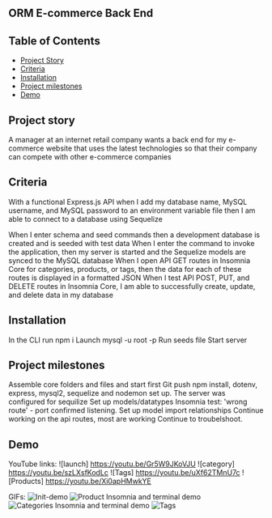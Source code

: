 ## ORM E-commerce Back End 

  ## Table of Contents
  * [Project Story](#projectstory)
  * [Criteria](#criteria)
  * [Installation](#installation)
  * [Project milestones](#projectmilestones)
  * [Demo](#demo)

## Project story
A manager at an internet retail company wants a back end for my e-commerce website that uses the latest technologies
so that their company can compete with other e-commerce companies

## Criteria

With a functional Express.js API when I add my database name, MySQL username, and MySQL password to an environment variable file then I am able to connect to a database using Sequelize

When I enter schema and seed commands then a development database is created and is seeded with test data
When I enter the command to invoke the application, then my server is started and the Sequelize models are synced to the MySQL database
When I open API GET routes in Insomnia Core for categories, products, or tags, then the data for each of these routes is displayed in a formatted JSON
When I test API POST, PUT, and DELETE routes in Insomnia Core,  I am able to successfully create, update, and delete data in my database

## Installation

In the CLI run npm i
Launch mysql -u root -p
Run seeds file
Start server

## Project milestones

Assemble core folders and files and start first Git push
npm install, dotenv, express, mysql2, sequelize and nodemon set up.
The server was configured for sequilize
Set up models/datatypes
Insomnia test: 'wrong route' - port confirmed listening.
Set up model import relationships 
Continue working on the api routes, most are working
Continue to troubelshoot.

## Demo
YouTube links:
![launch] https://youtu.be/Gr5W9JKoVJU
![category] https://youtu.be/szLXsfKodLc
![Tags] https://youtu.be/uXf62TMnU7c
![Products] https://youtu.be/Xi0apHMwkYE

GIFs:
![Init-demo](./Develop/demogif/13-01-init.gif)
![Product Insomnia and terminal demo](./Develop/demogif/13-02-products-demo.gif)
![Categories Insomnia and terminal demo](./Develop/demogif/13-03-categories-demo.gif)
![Tags](./Develop/demogif/13-04-tags-demo.gif)
